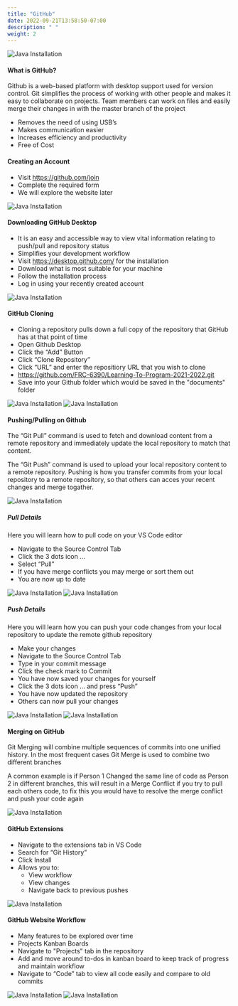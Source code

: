 ```yaml
---
title: "GitHub"
date: 2022-09-21T13:58:50-07:00
description: " "
weight: 2
---
```


![Java Installation](/gifs/github/image11.png?width=150px&height=150px,classes=border,shadow)

#### What is GitHub?
Github is a web-based platform with desktop support used for version control. Git simplifies the process of working with other people and makes it easy to collaborate on projects. Team members can work on files and easily merge their changes in with the master branch of the project

* Removes the need of using USB’s
* Makes communication easier
* Increases efficiency and productivity
* Free of Cost 

#### Creating an Account
* Visit https://github.com/join
* Complete the required form
* We will explore the website later

![Java Installation](/gifs/github/image10.png?classes=border,shadow)

#### Downloading GitHub Desktop
* It is an easy and accessible way to view vital information relating to push/pull and repository status
* Simplifies your development workflow
* Visit https://desktop.github.com/ for the installation 
* Download what is most suitable for your machine
* Follow the installation process
* Log in using your recently created account

![Java Installation](/gifs/github/image8.png?width=600px&height=150px,classes=border,shadow)

#### GitHub Cloning
* Cloning a repository pulls down a full copy of the repository that GitHub has at that point of time
* Open Github Desktop
* Click the “Add” Button
* Click “Clone Repository”
* Click “URL” and enter the repositiory URL that you wish to clone
* https://github.com/FRC-6390/Learning-To-Program-2021-2022.git
* Save into your Github folder which would be saved in the "documents" folder

![Java Installation](/gifs/github/image5.png?width=800px&height=150px,classes=border,shadow)
![Java Installation](/gifs/github/image3.gif?width=600px&height=150px,classes=border,shadow)

#### Pushing/Pulling on Github
The “Git Pull” command is used to fetch and download content from a remote repository and immediately update the local repository to match that content.   

The “Git Push” command is used to upload your local repository content to a remote repository. Pushing is how you transfer commits from your local repository to  a remote repository, so that others can acces your recent changes and merge togather.  


![Java Installation](/gifs/github/image16.png?width=600px&height=150px,classes=border)

##### Pull Details
Here you will learn how to pull code on your VS Code editor  

* Navigate to the Source Control Tab
* Click the 3 dots icon …
* Select “Pull”
* If you have merge conflicts you may merge or sort them out
* You are now up to date

![Java Installation](/gifs/github/image7.png?width=600px&height=150px,classes=border,shadow)
![Java Installation](/gifs/github/image15.gif?width=600px&height=150px,classes=border,shadow)


##### Push Details
Here you will learn how you can push your code changes from your local repository to update the remote github repository

* Make your changes
* Navigate to the Source Control Tab
* Type in your commit message
* Click the check mark to Commit
* You have now saved your changes for yourself 
* Click the 3 dots icon … and press “Push”
* You have now updated the repository 
* Others can now pull your changes

![Java Installation](/gifs/github/image14.png?width=600px&height=150px,classes=border,shadow)
![Java Installation](/gifs/github/image6.gif?width=600px&height=150px,classes=border,shadow)


#### Merging on GitHub
Git Merging will combine multiple sequences of commits into one unified history. In the most frequent cases Git Merge is used to combine two different branches   

A common example is if Person 1 Changed the same line of code as Person 2 in different branches, this will result in a Merge Conflict if you try to pull each others code, to fix this you would have to resolve the merge conflict and push your code again

![Java Installation](/gifs/github/image2.png?width=600px&height=150px,classes=border,shadow)

#### GitHub Extensions
* Navigate to the extensions tab in VS Code
* Search for “Git History”
* Click Install 
* Allows you to: 
    * View workflow
    * View changes
    * Navigate back to previous pushes


![Java Installation](/gifs/github/image12.gif?width=600px&height=150px,classes=border,shadow)


#### GitHub Website Workflow
* Many features to be explored over time
* Projects Kanban Boards 
* Navigate to "Projects" tab in the repository 
* Add and move around to-dos in kanban board to keep track of progress and maintain workflow
* Navigate to “Code” tab to view all code easily and compare to old commits

![Java Installation](/gifs/github/image9.png?width=600px&height=150px,classes=border,shadow)
![Java Installation](/gifs/github/image4.png?width=600px&height=150px,classes=border,shadow)
